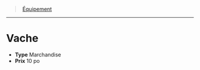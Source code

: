 ﻿---
!EquipmentItem
Type: Marchandise
Price: 10 po
Id: equipment_hd.md#vache
ParentLink: equipment_hd.md#Équipement
Name: Vache
ParentName: Équipement
NameLevel: 1
Attributes: {}
AttributesDictionary: >+
  {}

---
> [Équipement](hd_equipment.md)

---

# Vache

- **Type** Marchandise
- **Prix** 10 po

